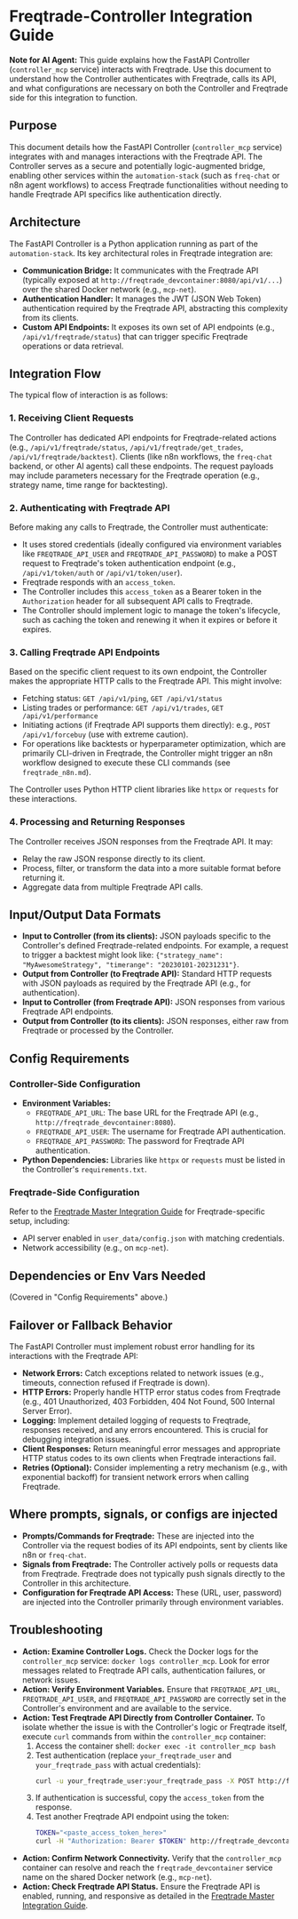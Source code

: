 # Freqtrade-Controller Integration Guide

**Note for AI Agent:** This guide explains how the FastAPI Controller (`controller_mcp` service) interacts with Freqtrade. Use this document to understand how the Controller authenticates with Freqtrade, calls its API, and what configurations are necessary on both the Controller and Freqtrade side for this integration to function.

## Purpose
<!-- source: docs/setup/04_Cross_Stack_Integration_Guide.md, docs/setup/05_Agent_Capabilities_and_Interaction.md -->
This document details how the FastAPI Controller (`controller_mcp` service) integrates with and manages interactions with the Freqtrade API. The Controller serves as a secure and potentially logic-augmented bridge, enabling other services within the `automation-stack` (such as `freq-chat` or n8n agent workflows) to access Freqtrade functionalities without needing to handle Freqtrade API specifics like authentication directly.

## Architecture
<!-- source: docs/setup/04_Cross_Stack_Integration_Guide.md -->
The FastAPI Controller is a Python application running as part of the `automation-stack`. Its key architectural roles in Freqtrade integration are:
*   **Communication Bridge:** It communicates with the Freqtrade API (typically exposed at `http://freqtrade_devcontainer:8080/api/v1/...`) over the shared Docker network (e.g., `mcp-net`).
*   **Authentication Handler:** It manages the JWT (JSON Web Token) authentication required by the Freqtrade API, abstracting this complexity from its clients.
*   **Custom API Endpoints:** It exposes its own set of API endpoints (e.g., `/api/v1/freqtrade/status`) that can trigger specific Freqtrade operations or data retrieval.

## Integration Flow
<!-- source: docs/setup/04_Cross_Stack_Integration_Guide.md -->
The typical flow of interaction is as follows:

### 1. Receiving Client Requests
The Controller has dedicated API endpoints for Freqtrade-related actions (e.g., `/api/v1/freqtrade/status`, `/api/v1/freqtrade/get_trades`, `/api/v1/freqtrade/backtest`). Clients (like n8n workflows, the `freq-chat` backend, or other AI agents) call these endpoints. The request payloads may include parameters necessary for the Freqtrade operation (e.g., strategy name, time range for backtesting).

### 2. Authenticating with Freqtrade API
Before making any calls to Freqtrade, the Controller must authenticate:
*   It uses stored credentials (ideally configured via environment variables like `FREQTRADE_API_USER` and `FREQTRADE_API_PASSWORD`) to make a POST request to Freqtrade's token authentication endpoint (e.g., `/api/v1/token/auth` or `/api/v1/token/user`).
*   Freqtrade responds with an `access_token`.
*   The Controller includes this `access_token` as a Bearer token in the `Authorization` header for all subsequent API calls to Freqtrade.
*   The Controller should implement logic to manage the token's lifecycle, such as caching the token and renewing it when it expires or before it expires.

### 3. Calling Freqtrade API Endpoints
Based on the specific client request to its own endpoint, the Controller makes the appropriate HTTP calls to the Freqtrade API. This might involve:
*   Fetching status: `GET /api/v1/ping`, `GET /api/v1/status`
*   Listing trades or performance: `GET /api/v1/trades`, `GET /api/v1/performance`
*   Initiating actions (if Freqtrade API supports them directly): e.g., `POST /api/v1/forcebuy` (use with extreme caution).
*   For operations like backtests or hyperparameter optimization, which are primarily CLI-driven in Freqtrade, the Controller might trigger an n8n workflow designed to execute these CLI commands (see `freqtrade_n8n.md`).

The Controller uses Python HTTP client libraries like `httpx` or `requests` for these interactions.

### 4. Processing and Returning Responses
The Controller receives JSON responses from the Freqtrade API. It may:
*   Relay the raw JSON response directly to its client.
*   Process, filter, or transform the data into a more suitable format before returning it.
*   Aggregate data from multiple Freqtrade API calls.

## Input/Output Data Formats

*   **Input to Controller (from its clients):** JSON payloads specific to the Controller's defined Freqtrade-related endpoints. For example, a request to trigger a backtest might look like: `{"strategy_name": "MyAwesomeStrategy", "timerange": "20230101-20231231"}`.
*   **Output from Controller (to Freqtrade API):** Standard HTTP requests with JSON payloads as required by the Freqtrade API (e.g., for authentication).
*   **Input to Controller (from Freqtrade API):** JSON responses from various Freqtrade API endpoints.
*   **Output from Controller (to its clients):** JSON responses, either raw from Freqtrade or processed by the Controller.

## Config Requirements

### Controller-Side Configuration
*   **Environment Variables:**
    *   `FREQTRADE_API_URL`: The base URL for the Freqtrade API (e.g., `http://freqtrade_devcontainer:8080`).
    *   `FREQTRADE_API_USER`: The username for Freqtrade API authentication.
    *   `FREQTRADE_API_PASSWORD`: The password for Freqtrade API authentication.
*   **Python Dependencies:** Libraries like `httpx` or `requests` must be listed in the Controller's `requirements.txt`.
    <!-- source: docs/setup/04_Cross_Stack_Integration_Guide.md (general mention of Python HTTP libraries) -->

### Freqtrade-Side Configuration
Refer to the [Freqtrade Master Integration Guide](./FT_int_guide.md#config-requirements-freqtrade-side) for Freqtrade-specific setup, including:
*   API server enabled in `user_data/config.json` with matching credentials.
*   Network accessibility (e.g., on `mcp-net`).

## Dependencies or Env Vars Needed
(Covered in "Config Requirements" above.)

## Failover or Fallback Behavior
The FastAPI Controller must implement robust error handling for its interactions with the Freqtrade API:
*   **Network Errors:** Catch exceptions related to network issues (e.g., timeouts, connection refused if Freqtrade is down).
*   **HTTP Errors:** Properly handle HTTP error status codes from Freqtrade (e.g., 401 Unauthorized, 403 Forbidden, 404 Not Found, 500 Internal Server Error).
*   **Logging:** Implement detailed logging of requests to Freqtrade, responses received, and any errors encountered. This is crucial for debugging integration issues.
*   **Client Responses:** Return meaningful error messages and appropriate HTTP status codes to its own clients when Freqtrade interactions fail.
*   **Retries (Optional):** Consider implementing a retry mechanism (e.g., with exponential backoff) for transient network errors when calling Freqtrade.

## Where prompts, signals, or configs are injected

*   **Prompts/Commands for Freqtrade:** These are injected into the Controller via the request bodies of its API endpoints, sent by clients like n8n or `freq-chat`.
*   **Signals from Freqtrade:** The Controller actively polls or requests data from Freqtrade. Freqtrade does not typically push signals directly to the Controller in this architecture.
*   **Configuration for Freqtrade API Access:** These (URL, user, password) are injected into the Controller primarily through environment variables.

## Troubleshooting
<!-- source: FT_int_guide.md (adapted) -->
*   **Action: Examine Controller Logs.** Check the Docker logs for the `controller_mcp` service: `docker logs controller_mcp`. Look for error messages related to Freqtrade API calls, authentication failures, or network issues.
*   **Action: Verify Environment Variables.** Ensure that `FREQTRADE_API_URL`, `FREQTRADE_API_USER`, and `FREQTRADE_API_PASSWORD` are correctly set in the Controller's environment and are available to the service.
*   **Action: Test Freqtrade API Directly from Controller Container.** To isolate whether the issue is with the Controller's logic or Freqtrade itself, execute `curl` commands from within the `controller_mcp` container:
    1.  Access the container shell: `docker exec -it controller_mcp bash`
    2.  Test authentication (replace `your_freqtrade_user` and `your_freqtrade_pass` with actual credentials):
        ```bash
        curl -u your_freqtrade_user:your_freqtrade_pass -X POST http://freqtrade_devcontainer:8080/api/v1/token/user
        ```
    3.  If authentication is successful, copy the `access_token` from the response.
    4.  Test another Freqtrade API endpoint using the token:
        ```bash
        TOKEN="<paste_access_token_here>"
        curl -H "Authorization: Bearer $TOKEN" http://freqtrade_devcontainer:8080/api/v1/status
        ```
*   **Action: Confirm Network Connectivity.** Verify that the `controller_mcp` container can resolve and reach the `freqtrade_devcontainer` service name on the shared Docker network (e.g., `mcp-net`).
*   **Action: Check Freqtrade API Status.** Ensure the Freqtrade API is enabled, running, and responsive as detailed in the [Freqtrade Master Integration Guide](./FT_int_guide.md#troubleshooting-common-integration-issues).
